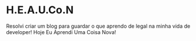 # H.E.A.U.Co.N
Resolvi criar um blog para guardar o que aprendo de legal na minha vida de developer! Hoje Eu Aprendi Uma Coisa Nova!
